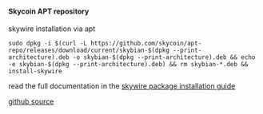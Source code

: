 #### Skycoin APT repository

skywire installation via apt

```
sudo dpkg -i $(curl -L https://github.com/skycoin/apt-repo/releases/download/current/skybian-$(dpkg --print-architecture).deb -o skybian-$(dpkg --print-architecture).deb && echo -e skybian-$(dpkg --print-architecture).deb) && rm skybian-*.deb && install-skywire
```

read the full documentation in the [skywire package installation guide](https://github.com/skycoin/skywire/wiki/Skywire-Package-Installation)

[github source](https://github.com/skycoin/skybian)
